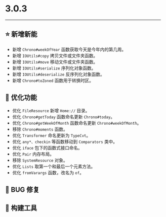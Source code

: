 # 3.0.3

---------------------

## ⭐ 新增新能

- 新增 `Chrono#weekOfYear` 函数获取今天是今年内的第几周。
- 新增 `IOUtils#copy` 拷贝文件或文件夹函数。
- 新增 `IOUtils#move` 移动文件或文件夹函数。
- 新增 `IOUtils#serialize` 序列化对象函数。
- 新增 `IOUtils#deserialize` 反序列化对象函数。
- 新增 `Chrono#toZoned` 函数用于转换时区。

## 👻 优化功能

- 优化 `FileResource` 新增 `Home://` 目录。
- 优化 `Chrono#getToday` 函数命名更新 `Chrono#today`。
- 优化 `Chrono#getWeekOfMonth` 函数命名更新 `Chrono#weekOfMonth`。
- 移除 `Chrono#moments` 函数。
- 优化 `Transformer` 命名更新为 `TypeCvt`。
- 优化 `any*、checkin` 等函数移动到 `Comparators` 类中。
- 优化 `iface` 包下的函数式接口命名。
- 优化 `Pair` 内存布局。
- 移除 `SystemResource` 对象。
- 优化 `Lists` 取第一个和最后一个元素方法。
- 优化 `fromVarargs` 函数，改名为 `of`。

## 🐞 BUG 修复

## 🔨 构建工具